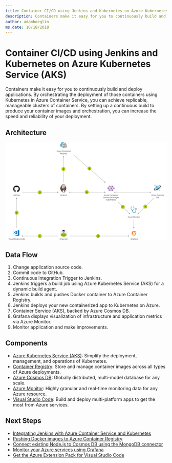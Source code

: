 ```yaml
---
title: Container CI/CD using Jenkins and Kubernetes on Azure Kubernetes Service (AKS)
description: Containers make it easy for you to continuously build and deploy applications. By orchestrating the deployment of those containers using Kubernetes in Azure Container Service, you can achieve replicable, manageable clusters of containers.
author: adamboeglin
ms.date: 10/18/2018
---
```

# Container CI/CD using Jenkins and Kubernetes on Azure Kubernetes Service (AKS)
Containers make it easy for you to continuously build and deploy applications. By orchestrating the deployment of those containers using Kubernetes in Azure Container Service, you can achieve replicable, manageable clusters of containers.
By setting up a continuous build to produce your container images and orchestration, you can increase the speed and reliability of your deployment.

## Architecture
<img src="media/container-cicd-using-jenkins-and-kubernetes-on-azure-container-service.svg" alt='architecture diagram' />

## Data Flow
1. Change application source code.
1. Commit code to GitHub.
1. Continuous Integration Trigger to Jenkins.
1. Jenkins triggers a build job using Azure Kubernetes Service (AKS) for a dynamic build agent.
1. Jenkins builds and pushes Docker container to Azure Container Registry.
1. Jenkins deploys your new containerized app to Kubernetes on Azure.
1. Container Service (AKS), backed by Azure Cosmos DB.
1. Grafana displays visualization of infrastructure and application metrics via Azure Monitor.
1. Monitor application and make improvements.

## Components
* [Azure Kubernetes Service (AKS)](href="http://azure.microsoft.com/services/kubernetes-service/): Simplify the deployment, management, and operations of Kubernetes.
* [Container Registry](href="http://azure.microsoft.com/services/container-registry/): Store and manage container images across all types of Azure deployments.
* [Azure Cosmos DB](href="http://azure.microsoft.com/services/cosmos-db/): Globally distributed, multi-model database for any scale.
* [Azure Monitor](href="http://azure.microsoft.com/services/monitor/): Highly granular and real-time monitoring data for any Azure resource.
* [Visual Studio Code](href="http://azure.microsoft.com/tools/): Build and deploy multi-platform apps to get the most from Azure services.

## Next Steps
* [Integrating Jenkins with Azure Container Service and Kubernetes](https://docs.microsoft.com/azure/container-service/kubernetes/container-service-kubernetes-jenkins)
* [Pushing Docker images to Azure Container Registry](https://docs.microsoft.com/azure/container-registry/container-registry-get-started-docker-cli)
* [Connect existing Node.js to Cosmos DB using the MongoDB connector](https://docs.microsoft.com/azure/cosmos-db/create-mongodb-nodejs)
* [Monitor your Azure services using Grafana](https://docs.microsoft.com/azure/monitoring-and-diagnostics/monitor-send-to-grafana)
* [Get the Azure Extension Pack for Visual Studio Code](https://marketplace.visualstudio.com/items?itemName=ms-vscode.vscode-azureextensionpack)